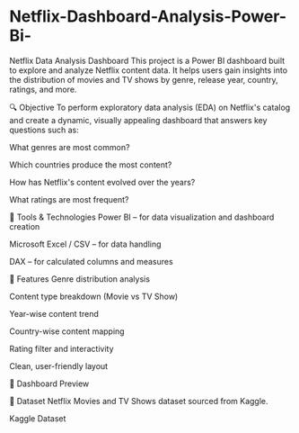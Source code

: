 # Netflix-Dashboard-Analysis-Power-Bi-
 Netflix Data Analysis Dashboard
This project is a Power BI dashboard built to explore and analyze Netflix content data. It helps users gain insights into the distribution of movies and TV shows by genre, release year, country, ratings, and more.

🔍 Objective
To perform exploratory data analysis (EDA) on Netflix's catalog and create a dynamic, visually appealing dashboard that answers key questions such as:

What genres are most common?

Which countries produce the most content?

How has Netflix's content evolved over the years?

What ratings are most frequent?

🧰 Tools & Technologies
Power BI – for data visualization and dashboard creation

Microsoft Excel / CSV – for data handling

DAX – for calculated columns and measures

📌 Features
Genre distribution analysis

Content type breakdown (Movie vs TV Show)

Year-wise content trend

Country-wise content mapping

Rating filter and interactivity

Clean, user-friendly layout

📸 Dashboard Preview

📁 Dataset
Netflix Movies and TV Shows dataset sourced from Kaggle.

Kaggle Dataset
